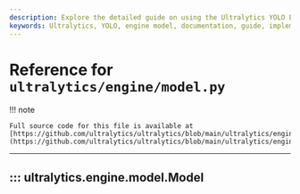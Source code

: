```yaml
---
description: Explore the detailed guide on using the Ultralytics YOLO Engine Model. Learn better ways to implement, train and evaluate YOLO models.
keywords: Ultralytics, YOLO, engine model, documentation, guide, implementation, training, evaluation
---
```


# Reference for `ultralytics/engine/model.py`

!!! note

    Full source code for this file is available at [https://github.com/ultralytics/ultralytics/blob/main/ultralytics/engine/model.py](https://github.com/ultralytics/ultralytics/blob/main/ultralytics/engine/model.py).

---
## ::: ultralytics.engine.model.Model
<br><br>
